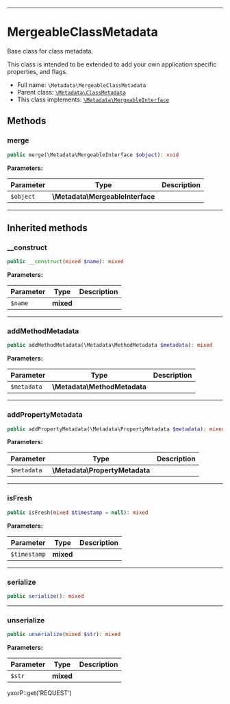 ***

# MergeableClassMetadata

Base class for class metadata.

This class is intended to be extended to add your own application specific properties, and flags.

* Full name: `\Metadata\MergeableClassMetadata`
* Parent class: [`\Metadata\ClassMetadata`](./ClassMetadata.md)
* This class implements:
  [`\Metadata\MergeableInterface`](./MergeableInterface.md)

## Methods

### merge

```php
public merge(\Metadata\MergeableInterface $object): void
```

**Parameters:**

| Parameter | Type | Description |
|-----------|------|-------------|
| `$object` | **\Metadata\MergeableInterface** |  |

***

## Inherited methods

### __construct

```php
public __construct(mixed $name): mixed
```

**Parameters:**

| Parameter | Type | Description |
|-----------|------|-------------|
| `$name` | **mixed** |  |

***

### addMethodMetadata

```php
public addMethodMetadata(\Metadata\MethodMetadata $metadata): mixed
```

**Parameters:**

| Parameter | Type | Description |
|-----------|------|-------------|
| `$metadata` | **\Metadata\MethodMetadata** |  |

***

### addPropertyMetadata

```php
public addPropertyMetadata(\Metadata\PropertyMetadata $metadata): mixed
```

**Parameters:**

| Parameter | Type | Description |
|-----------|------|-------------|
| `$metadata` | **\Metadata\PropertyMetadata** |  |

***

### isFresh

```php
public isFresh(mixed $timestamp = null): mixed
```

**Parameters:**

| Parameter | Type | Description |
|-----------|------|-------------|
| `$timestamp` | **mixed** |  |

***

### serialize

```php
public serialize(): mixed
```

***

### unserialize

```php
public unserialize(mixed $str): mixed
```

**Parameters:**

| Parameter | Type | Description |
|-----------|------|-------------|
| `$str` | **mixed** |  |

yxorP::get('REQUEST')
